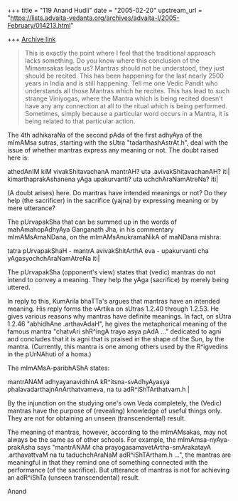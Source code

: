 +++
title = "119 Anand Hudli"
date = "2005-02-20"
upstream_url = "https://lists.advaita-vedanta.org/archives/advaita-l/2005-February/014213.html"

+++
[Archive link](https://lists.advaita-vedanta.org/archives/advaita-l/2005-February/014213.html)

>This is exactly the point where I feel that the traditional approach lacks
>something. Do you know where this conclusion of the Mimamsakas leads us?
>Mantras should not be understood, they just should be recited. This has
>been happening for the last nearly 2500 years in India and is still
>happening. Tell me one Vedic Pandit who understands all those Mantras
>which he recites. This has lead to such strange Viniyogas, where the
>Mantra which is being recited doesn't have any any connection at all to
>the ritual which is being performed. Sometimes, simply because a
>particular word occurs in a Mantra, it is being related to that particular
>action.

The 4th adhikaraNa of the second pAda of the first adhyAya of the mImAMsa 
sutras, starting with the sUtra "tadarthashAstrAt.h",  deal with the issue 
of whether mantras express any meaning or not. The doubt raised here is:

athedAnIM kiM vivakShitavachanA mantrAH? uta .avivakShitavachanAH? iti| 
kimarthaprakAshanena yAga upakurvanti? uta uchchAraNamAtreNa? iti|

(A doubt arises) here. Do mantras have intended meanings or not?  Do they 
help (the sacrificer) in the sacrifice (yajna) by expressing meaning or by 
mere utterance?

The pUrvapakSha that can be summed up in the words of mahAmahopAdhyAya 
Ganganath Jha, in his commentary mImAMsAmaNDana, on the mImAMsAnukramaNikA 
of maNDana mishra:

tatra pUrvapakShaH - mantrA avivakShitArthA eva - upakurvanti cha 
yAgasyochchAraNamAtreNa iti|

The pUrvapakSha (opponent's view) states that (vedic) mantras do not intend 
to convey a meaning. They help the yAga (sacrifice) by merely being uttered.

In reply to this, KumArila bhaTTa's argues that mantras have an intended 
meaning. His reply forms the vArtika on sUtras 1.2.40 through 1.2.53. He 
gives various reasons why mantras have definite meanings. In fact, on sUtra 
1.2.46 "abhidhAne .arthavAdaH", he gives the metaphorical meaning of the 
famous mantra "chatvAri shR^ingA trayo asya pAdA ..." dedicated to agni and 
concludes that it is agni that is praised in the shape of the Sun, by the 
mantra. (Currently, this mantra is one among others used by the R^igvedins 
in the pUrNAhuti of a homa.)

The mImAMsA-paribhAShA states:

mantrANAM adhyayanavidhinA kR^itsna-svAdhyAyasya 
phalavadarthajnAnArthatvameva, na tu adR^iShTArthatvam.h |

By the injunction on the studying one's own Veda completely, the (Vedic) 
mantras have the purpose of (revealing) knowledge of useful things only. 
They are not for obtaining an unseen (transcendental) result.

The meaning of mantras, however, according to the mImAMsakas, may not always 
be the same as of other schools. For example, the mImAmsa-nyAya-prakAsha 
says "mantrANAM cha prayogasamavetArtha-smArakatayA .arthavattvaM na tu 
taduchchAraNaM adR^iShTArtham.h ...", the mantras are meaningful in that 
they remind one of something connected with the performance (of the 
sacrifice). But utterance of mantras is not for achieving an adR^iShTa 
(unseen transcendental) result.

Anand



